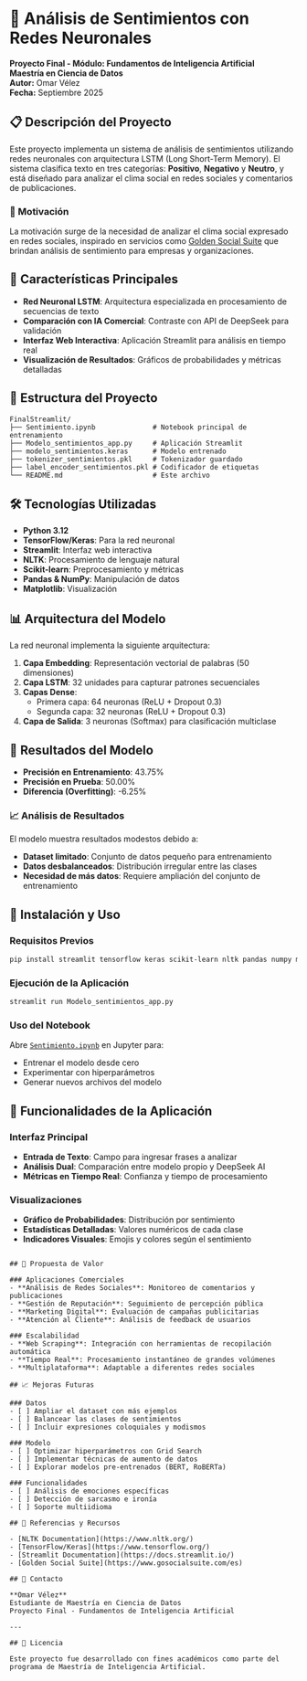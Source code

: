 # 💌 Análisis de Sentimientos con Redes Neuronales

**Proyecto Final - Módulo: Fundamentos de Inteligencia Artificial**  
**Maestría en Ciencia de Datos**  
**Autor:** Omar Vélez  
**Fecha:** Septiembre 2025

## 📋 Descripción del Proyecto

Este proyecto implementa un sistema de análisis de sentimientos utilizando redes neuronales con arquitectura LSTM (Long Short-Term Memory). El sistema clasifica texto en tres categorías: **Positivo**, **Negativo** y **Neutro**, y está diseñado para analizar el clima social en redes sociales y comentarios de publicaciones.

### 🎯 Motivación

La motivación surge de la necesidad de analizar el clima social expresado en redes sociales, inspirado en servicios como [Golden Social Suite](https://www.gosocialsuite.com/es) que brindan análisis de sentimiento para empresas y organizaciones.

## 🚀 Características Principales

- **Red Neuronal LSTM**: Arquitectura especializada en procesamiento de secuencias de texto
- **Comparación con IA Comercial**: Contraste con API de DeepSeek para validación
- **Interfaz Web Interactiva**: Aplicación Streamlit para análisis en tiempo real
- **Visualización de Resultados**: Gráficos de probabilidades y métricas detalladas

## 📁 Estructura del Proyecto

```
FinalStreamlit/
├── Sentimiento.ipynb              # Notebook principal de entrenamiento
├── Modelo_sentimientos_app.py     # Aplicación Streamlit
├── modelo_sentimientos.keras      # Modelo entrenado
├── tokenizer_sentimientos.pkl     # Tokenizador guardado
├── label_encoder_sentimientos.pkl # Codificador de etiquetas
└── README.md                      # Este archivo
```

## 🛠️ Tecnologías Utilizadas

- **Python 3.12**
- **TensorFlow/Keras**: Para la red neuronal
- **Streamlit**: Interfaz web interactiva
- **NLTK**: Procesamiento de lenguaje natural
- **Scikit-learn**: Preprocesamiento y métricas
- **Pandas & NumPy**: Manipulación de datos
- **Matplotlib**: Visualización

## 📊 Arquitectura del Modelo

La red neuronal implementa la siguiente arquitectura:

1. **Capa Embedding**: Representación vectorial de palabras (50 dimensiones)
2. **Capa LSTM**: 32 unidades para capturar patrones secuenciales
3. **Capas Dense**: 
   - Primera capa: 64 neuronas (ReLU + Dropout 0.3)
   - Segunda capa: 32 neuronas (ReLU + Dropout 0.3)
4. **Capa de Salida**: 3 neuronas (Softmax) para clasificación multiclase

## 🎯 Resultados del Modelo

- **Precisión en Entrenamiento**: 43.75%
- **Precisión en Prueba**: 50.00%
- **Diferencia (Overfitting)**: -6.25%

### 📈 Análisis de Resultados

El modelo muestra resultados modestos debido a:
- **Dataset limitado**: Conjunto de datos pequeño para entrenamiento
- **Datos desbalanceados**: Distribución irregular entre las clases
- **Necesidad de más datos**: Requiere ampliación del conjunto de entrenamiento

## 🚀 Instalación y Uso

### Requisitos Previos

```bash
pip install streamlit tensorflow keras scikit-learn nltk pandas numpy matplotlib requests
```

### Ejecución de la Aplicación

```bash
streamlit run Modelo_sentimientos_app.py
```

### Uso del Notebook

Abre [`Sentimiento.ipynb`](FinalStreamlit/Sentimiento.ipynb) en Jupyter para:
- Entrenar el modelo desde cero
- Experimentar con hiperparámetros
- Generar nuevos archivos del modelo

## 📱 Funcionalidades de la Aplicación

### Interfaz Principal
- **Entrada de Texto**: Campo para ingresar frases a analizar
- **Análisis Dual**: Comparación entre modelo propio y DeepSeek AI
- **Métricas en Tiempo Real**: Confianza y tiempo de procesamiento

### Visualizaciones
- **Gráfico de Probabilidades**: Distribución por sentimiento
- **Estadísticas Detalladas**: Valores numéricos de cada clase
- **Indicadores Visuales**: Emojis y colores según el sentimiento

```

## 🎯 Propuesta de Valor

### Aplicaciones Comerciales
- **Análisis de Redes Sociales**: Monitoreo de comentarios y publicaciones
- **Gestión de Reputación**: Seguimiento de percepción pública
- **Marketing Digital**: Evaluación de campañas publicitarias
- **Atención al Cliente**: Análisis de feedback de usuarios

### Escalabilidad
- **Web Scraping**: Integración con herramientas de recopilación automática
- **Tiempo Real**: Procesamiento instantáneo de grandes volúmenes
- **Multiplataforma**: Adaptable a diferentes redes sociales

## 📈 Mejoras Futuras

### Datos
- [ ] Ampliar el dataset con más ejemplos
- [ ] Balancear las clases de sentimientos
- [ ] Incluir expresiones coloquiales y modismos

### Modelo
- [ ] Optimizar hiperparámetros con Grid Search
- [ ] Implementar técnicas de aumento de datos
- [ ] Explorar modelos pre-entrenados (BERT, RoBERTa)

### Funcionalidades
- [ ] Análisis de emociones específicas
- [ ] Detección de sarcasmo e ironía
- [ ] Soporte multiidioma

## 📖 Referencias y Recursos

- [NLTK Documentation](https://www.nltk.org/)
- [TensorFlow/Keras](https://www.tensorflow.org/)
- [Streamlit Documentation](https://docs.streamlit.io/)
- [Golden Social Suite](https://www.gosocialsuite.com/es)

## 📧 Contacto

**Omar Vélez**  
Estudiante de Maestría en Ciencia de Datos  
Proyecto Final - Fundamentos de Inteligencia Artificial

---

## 📄 Licencia

Este proyecto fue desarrollado con fines académicos como parte del programa de Maestría de Inteligencia Artificial.